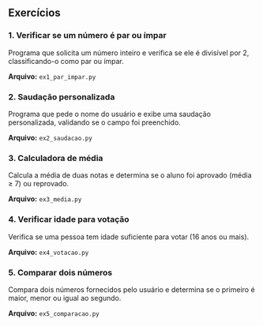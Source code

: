 ## Exercícios

### 1. Verificar se um número é par ou ímpar
Programa que solicita um número inteiro e verifica se ele é divisível por 2, classificando-o como par ou ímpar.

**Arquivo:** `ex1_par_impar.py`

### 2. Saudação personalizada
Programa que pede o nome do usuário e exibe uma saudação personalizada, validando se o campo foi preenchido.

**Arquivo:** `ex2_saudacao.py`

### 3. Calculadora de média
Calcula a média de duas notas e determina se o aluno foi aprovado (média ≥ 7) ou reprovado.

**Arquivo:** `ex3_media.py`

### 4. Verificar idade para votação
Verifica se uma pessoa tem idade suficiente para votar (16 anos ou mais).

**Arquivo:** `ex4_votacao.py`

### 5. Comparar dois números
Compara dois números fornecidos pelo usuário e determina se o primeiro é maior, menor ou igual ao segundo.

**Arquivo:** `ex5_comparacao.py`
